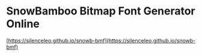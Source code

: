 # SnowBamboo Bitmap Font Generator Online

[https://silenceleo.github.io/snowb-bmf](https://silenceleo.github.io/snowb-bmf)
